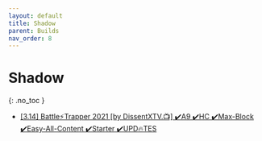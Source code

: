 ```yaml
---
layout: default
title: Shadow
parent: Builds
nav_order: 8
---
```


# Shadow
{: .no_toc }

 -  <a href="https://www.pathofexile.com/forum/view-thread/2661748" target="_blank">[3.14] Battle⚡Trapper 2021 [by DissentXTV.📺] ✔️A9 ✔️HC ✔️Max-Block ✔️Easy-All-Content ✔️Starter ✔️UPD🔥TES</a>
